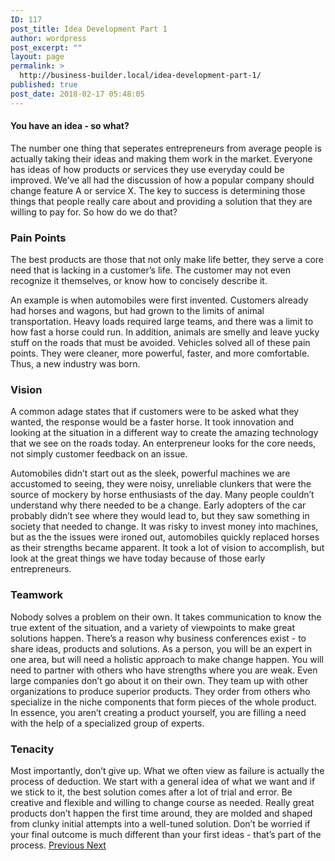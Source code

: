 ```yaml
---
ID: 117
post_title: Idea Development Part 1
author: wordpress
post_excerpt: ""
layout: page
permalink: >
  http://business-builder.local/idea-development-part-1/
published: true
post_date: 2018-02-17 05:48:05
---
```

<h4>You have an idea - so what?</h4>
The number one thing that seperates entrepreneurs from average people is actually taking their ideas and making them work in the market. Everyone has ideas of how products or services they use everyday could be improved. We’ve all had the discussion of how a popular company should change feature A or service X. The key to success is determining those things that people really care about and providing a solution that they are willing to pay for. So how do we do that?
<h3>Pain Points</h3>
The best products are those that not only make life better, they serve a core need that is lacking in a customer’s life. The customer may not even recognize it themselves, or know how to concisely describe it.

An example is when automobiles were first invented. Customers already had horses and wagons, but had grown to the limits of animal transportation. Heavy loads required large teams, and there was a limit to how fast a horse could run. In addition, animals are smelly and leave yucky stuff on the roads that must be avoided. Vehicles solved all of these pain points. They were cleaner, more powerful, faster, and more comfortable. Thus, a new industry was born.
<h3>Vision</h3>
A common adage states that if customers were to be asked what they wanted, the response would be a faster horse. It took innovation and looking at the situation in a different way to create the amazing technology that we see on the roads today. An enterpreneur looks for the core needs, not simply customer feedback on an issue.

Automobiles didn’t start out as the sleek, powerful machines we are accustomed to seeing, they were noisy, unreliable clunkers that were the source of mockery by horse enthusiasts of the day. Many people couldn’t understand why there needed to be a change. Early adopters of the car probably didn’t see where they would lead to, but they saw something in society that needed to change. It was risky to invest money into machines, but as the the issues were ironed out, automobiles quickly replaced horses as their strengths became apparent. It took a lot of vision to accomplish, but look at the great things we have today because of those early entrepreneurs.
<h3>Teamwork</h3>
Nobody solves a problem on their own. It takes communication to know the true extent of the situation, and a variety of viewpoints to make great solutions happen. There’s a reason why business conferences exist - to share ideas, products and solutions. As a person, you will be an expert in one area, but will need a holistic approach to make change happen. You will need to partner with others who have strengths where you are weak. Even large companies don’t go about it on their own. They team up with other organizations to produce superior products. They order from others who specialize in the niche components that form pieces of the whole product. In essence, you aren’t creating a product yourself, you are filling a need with the help of a specialized group of experts.
<h3>Tenacity</h3>
Most importantly, don’t give up. What we often view as failure is actually the process of deduction. We start with a general idea of what we want and if we stick to it, the best solution comes after a lot of trial and error. Be creative and flexible and willing to change course as needed. Really great products don’t happen the first time around, they are molded and shaped from clunky initial attempts into a well-tuned solution. Don’t be worried if your final outcome is much different than your first ideas - that’s part of the process.

<a href="http://business-builder.local/courses/">
Previous
</a>
<a href="http://business-builder.local/idea-development-part-2/">
Next
</a>